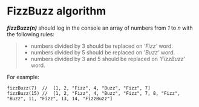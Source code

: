 # FizzBuzz algorithm

**_fizzBuzz(n)_** should log in the console an array of numbers from _1_ to _n_ with the following rules:

>- numbers divided by 3 should be replaced on _'Fizz'_ word.
>- numbers divided by 5 should be replaced on _'Buzz'_ word.
>- numbers divided by 3 and 5 should be replaced on _'FizzBuzz'_ word.


For example:

```
fizzBuzz(7)  //  [1, 2, "Fizz", 4, "Buzz", "Fizz", 7]
fizzBuzz(15) //  [1, 2, "Fizz", 4, "Buzz", "Fizz", 7, 8, "Fizz", "Buzz", 11, "Fizz", 13, 14, "FizzBuzz"]
```

